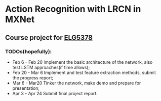 # Action Recognition with LRCN in MXNet

## Course project for [ELG5378](http://www.site.uottawa.ca/~jyzhao/courses/elg5378/elg5378_2017w.html)

### TODOs(hopefully):
- Feb 6 - Feb 20 Implement the basic architecture of the network, also test LSTM approaches(if time allows);
- Feb 20 - Mar 6 Implement and test feature extraction methods, submit the progress report;
- Mar 6 - Mar20 Tinker the network, make demo and prepare for presentation;
- Apr 3 - Apr 24 Submit final project report.


